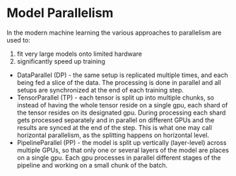 # Model Parallelism

In the modern machine learning the various approaches to parallelism are used to:

1. fit very large models onto limited hardware
2. significantly speed up training

- DataParallel (DP) - the same setup is replicated multiple times, and each being fed a slice of the data. The processing is done in parallel and all setups are synchronized at the end of each training step.
- TensorParallel (TP) - each tensor is split up into multiple chunks, so instead of having the whole tensor reside on a single gpu, each shard of the tensor resides on its designated gpu. During processing each shard gets processed separately and in parallel on different GPUs and the results are synced at the end of the step. This is what one may call horizontal parallelism, as the splitting happens on horizontal level.
- PipelineParallel (PP) - the model is split up vertically (layer-level) across multiple GPUs, so that only one or several layers of the model are places on a single gpu. Each gpu processes in parallel different stages of the pipeline and working on a small chunk of the batch.

